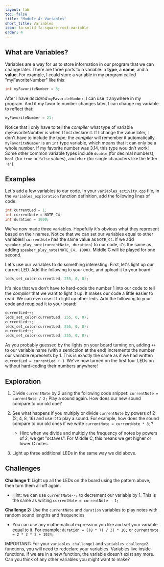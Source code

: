 ```yaml
---
layout: lab
toc: false
title: "Module 4: Variables"
short_title: Variables
icon: fa-solid fa-square-root-variable
order: 4
---
```


## What are Variables?

Variables are a way for us to store information in our program that we can change later. There are three parts to a variable: a **type**, a **name**, and a **value**. For example, I could store a variable in my program called "myFavoriteNumber" like this:

```c
int myFavoriteNumber = 8;
```

After I have _declared_ `myFavoriteNumber`, I can use it anywhere in my program. And if my favorite number changes later, I can change my variable to reflect that:

```c
myFavoriteNumber = 21;
```

Notice that I only have to tell the _compiler_ what type of variable myFavoriteNumber is when I first declare it. If I change the value later, I don't have to include the type; the _compiler_ will remember it automatically. `myFavoriteNumber` is an `int` type variable, which means that it can only be a whole number. If my favorite number was 3.14, this type wouldn't work! Some other common variable types include `double` (for decimal numbers), `bool` (for `true` or `false` values), and `char` (for single characters like the letter `'a'`).

## Examples

Let's add a few variables to our code. In your `variables_activity.cpp` file, in the `variables_exploration` function definition, add the following lines of code:

```c
int currentLed = 1;
int currentNote = NOTE_C4;
int duration = 1000;
```

We've now made three variables. Hopefully it's obvious what they represent based on their names. Notice that we can set our variables equal to other variables! `currentNote` has the same value as `NOTE_C4`. If we add `speaker_play_note(currentNote, duration)` to our code, it's the same as adding `speaker_play_note(NOTE_C4, 1000)`. Middle C will be played for one second.

Let's use our variables to do something interesting. First, let's light up our current LED. Add the following to your code, and upload it to your board:

```c
leds_set_color(currentLed, 255, 0, 0);
```

It's nice that we don't have to hard-code the number 1 into our code to tell the _compiler_ that we want to light it up. It makes our code a little easier to read. We can even use it to light up other leds. Add the following to your code and reupload it to your board:

```c
currentLed++;
leds_set_color(currentLed, 255, 0, 0);
currentLed++;
leds_set_color(currentLed, 255, 0, 0);
currentLed++;
leds_set_color(currentLed, 255, 0, 0);
```

As you probably guessed by the lights on your board turning on, adding `++` to our variable name (with a semicolon at the end) increments the number our variable represents by 1. This is exactly the same as if we had written `currentLed = currentLed + 1`. We've now turned on the first four LEDs on without hard-coding their numbers anywhere!

## Exploration

1. Divide `currentNote` by 2 using the following code snippet: `currentNote = currentNote / 2;` Play a sound again. How does our new sound compare to our old one?

1. See what happens if you multiply or divide `currentNote` by powers of 2 (2, 4, 8, 16) and use it to play a sound. For example, how does the sound compare to our old ones if we write `currentNote = currentNote * 8;`?
    * Hint: when we divide and multiply the frequency of notes by powers of 2, we get "octaves". For Middle C, this means we get higher or lower C notes. 

1. Light up three additional LEDs in the same way we did above.

## Challenges

**Challenge 1:** Light up all the LEDs on the board using the pattern above, then turn them all off again.

* Hint: we can use `currentNote--;` to decrement our variable by 1. This is the same as writing `currentNote = currentNote - 1;`

**Challenge 2:** Use the `currentNote` and `duration` variables to play notes with random sound lengths and frequencies

* You can use any mathematical expression you like and set your variable equal to it. For example: `duration = ((8 * 7) / 3) * 10;` or `currentNote = 2 * 2 * 2 + 1034;`

IMPORTANT: For your `variables_challenge1` and `variables_challenge2` functions, you will need to redeclare your variables. Variables live inside functions. If we are in a new function, the variable doesn't exist any more. Can you think of any other variables you might want to make?